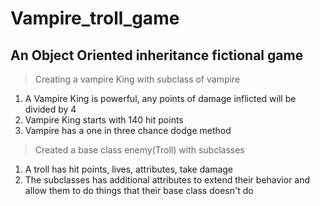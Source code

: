 # Vampire_troll_game

## An Object Oriented inheritance fictional game 
> 
> Creating a vampire King with subclass of vampire
   1. A Vampire King is powerful, any points of damage inflicted will be divided by 4
   2. Vampire King starts with 140 hit points 
   3. Vampire has a one in three chance dodge method 
>
> Created a base class enemy(Troll) with subclasses 
   1. A troll has hit points, lives, attributes, take damage 
   2. The subclasses has additional attributes to extend their behavior and allow them to do things that their base class doesn't do
 
